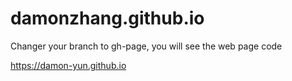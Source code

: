 # damonzhang.github.io

Changer your branch to gh-page,
you will see the web page code

https://damon-yun.github.io
